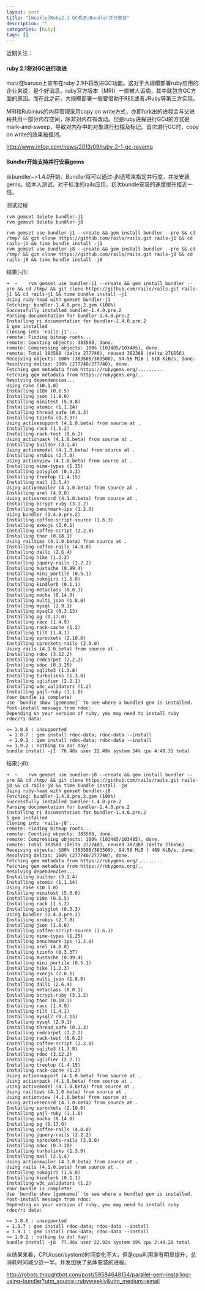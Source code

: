 ```yaml
---
layout: post
title: "[Weekly]Ruby2.1 GC改进;Bundler并行安装"
description: ""
categories: [Ruby]
tags: []
---
```


近期关注：

####   ruby 2.1将对GC进行改进
matz在baruco上宣布在ruby 2.1中将改进GC功能。这对于大规模部署ruby应用的企业来说，是个好消息。ruby官方版本（MRI）一直被人诟病，其中就包含GC方面的原因。而在此之前，大规模部署一般要借助于REE或者JRuby等第三方实现。

MRI和Rubinius的内存管理采用copy on write方式，亦即fork出的进程会与父进程共用一部分内存空间，除非对内存有改动。但是ruby进程进行GCd的方式是mark-and-sweep，导致对内存中的对象进行扫描及标记。首次进行GC时，copy on write的效果被抵消。

http://www.infoq.com/news/2013/09/ruby-2-1-gc-revamp

####   Bundler开始支持并行安装gems
从bundler~>1.4.0开始，Bundler将可以通过-jN选项来指定并行度，并发安装gems。经本人测试，对于标准的rails应用，初次bundle安装的速度提升接近一倍。

测试过程

    rvm gemset delete bundler-j1
    rvm gemset delete bundler-j8
    
    rvm gemset use bundler-j1 --create && gem install bundler --pre && cd /tmp/ && git clone https://github.com/rails/rails.git rails-j1 && cd rails-j1 && time bundle install -j1
    rvm gemset use bundler-j8 --create && gem install bundler --pre && cd /tmp/ && git clone https://github.com/rails/rails.git rails-j8 && cd rails-j8 && time bundle install -j8


结果(-j1):

    ➜  ~    rvm gemset use bundler-j1 --create && gem install bundler --pre && cd /tmp/ && git clone https://github.com/rails/rails.git rails-j1 && cd rails-j1 && time bundle install -j1
    Using ruby-head with gemset bundler-j1
    Fetching: bundler-1.4.0.pre.2.gem (100%)
    Successfully installed bundler-1.4.0.pre.2
    Parsing documentation for bundler-1.4.0.pre.2
    Installing ri documentation for bundler-1.4.0.pre.2
    1 gem installed
    Cloning into 'rails-j1'...
    remote: Finding bitmap roots...
    remote: Counting objects: 383508, done.
    remote: Compressing objects: 100% (103485/103485), done.
    remote: Total 383508 (delta 277740), reused 382388 (delta 276656)
    Receiving objects: 100% (383508/383508), 94.56 MiB | 518 KiB/s, done.
    Resolving deltas: 100% (277740/277740), done.
    Fetching gem metadata from https://rubygems.org/.........
    Fetching gem metadata from https://rubygems.org/..
    Resolving dependencies...
    Using rake (10.1.0)
    Installing i18n (0.6.5)
    Installing json (1.8.0)
    Installing minitest (5.0.8)
    Installing atomic (1.1.14)
    Installing thread_safe (0.1.3)
    Installing tzinfo (0.3.37)
    Using activesupport (4.1.0.beta) from source at .
    Installing rack (1.5.2)
    Installing rack-test (0.6.2)
    Using actionpack (4.1.0.beta) from source at .
    Installing builder (3.1.4)
    Using activemodel (4.1.0.beta) from source at .
    Installing erubis (2.7.0)
    Using actionview (4.1.0.beta) from source at .
    Installing mime-types (1.25)
    Installing polyglot (0.3.3)
    Installing treetop (1.4.15)
    Installing mail (2.5.4)
    Using actionmailer (4.1.0.beta) from source at .
    Installing arel (4.0.0)
    Using activerecord (4.1.0.beta) from source at .
    Installing bcrypt-ruby (3.1.2)
    Installing benchmark-ips (1.2.0)
    Using bundler (1.4.0.pre.2)
    Installing coffee-script-source (1.6.3)
    Installing execjs (2.0.1)
    Installing coffee-script (2.2.0)
    Installing thor (0.18.1)
    Using railties (4.1.0.beta) from source at .
    Installing coffee-rails (4.0.0)
    Installing dalli (2.6.4)
    Installing hike (1.2.3)
    Installing jquery-rails (2.2.2)
    Installing mustache (0.99.4)
    Installing mini_portile (0.5.1)
    Installing nokogiri (1.6.0)
    Installing kindlerb (0.1.1)
    Installing metaclass (0.0.1)
    Installing mocha (0.14.0)
    Installing multi_json (1.8.0)
    Installing mysql (2.9.1)
    Installing mysql2 (0.3.13)
    Installing pg (0.17.0)
    Installing racc (1.4.9)
    Installing rack-cache (1.2)
    Installing tilt (1.4.1)
    Installing sprockets (2.10.0)
    Installing sprockets-rails (2.0.0)
    Using rails (4.1.0.beta) from source at .
    Installing rdoc (3.12.2)
    Installing redcarpet (2.2.2)
    Installing sdoc (0.3.20)
    Installing sqlite3 (1.3.8)
    Installing turbolinks (1.3.0)
    Installing uglifier (2.2.1)
    Installing w3c_validators (1.2)
    Installing yajl-ruby (1.1.0)
    Your bundle is complete!
    Use `bundle show [gemname]` to see where a bundled gem is installed.
    Post-install message from rdoc:
    Depending on your version of ruby, you may need to install ruby rdoc/ri data:
    
    <= 1.8.6 : unsupported
     = 1.8.7 : gem install rdoc-data; rdoc-data --install
     = 1.9.1 : gem install rdoc-data; rdoc-data --install
    >= 1.9.2 : nothing to do! Yay!
    bundle install -j1  76.48s user 22.49s system 34% cpu 4:49.31 total

结果(-j8):

    ➜  ~    rvm gemset use bundler-j8 --create && gem install bundler --pre && cd /tmp/ && git clone https://github.com/rails/rails.git rails-j8 && cd rails-j8 && time bundle install -j8
    Using ruby-head with gemset bundler-j8
    Fetching: bundler-1.4.0.pre.2.gem (100%)
    Successfully installed bundler-1.4.0.pre.2
    Parsing documentation for bundler-1.4.0.pre.2
    Installing ri documentation for bundler-1.4.0.pre.2
    1 gem installed
    Cloning into 'rails-j8'...
    remote: Finding bitmap roots...
    remote: Counting objects: 383508, done.
    remote: Compressing objects: 100% (103485/103485), done.
    remote: Total 383508 (delta 277740), reused 382388 (delta 276656)
    Receiving objects: 100% (383508/383508), 94.56 MiB | 489 KiB/s, done.
    Resolving deltas: 100% (277740/277740), done.
    Fetching gem metadata from https://rubygems.org/.........
    Fetching gem metadata from https://rubygems.org/..
    Resolving dependencies...
    Installing builder (3.1.4)
    Installing atomic (1.1.14)
    Using rake (10.1.0)
    Installing minitest (5.0.8)
    Installing i18n (0.6.5)
    Installing rack (1.5.2)
    Installing polyglot (0.3.3)
    Using bundler (1.4.0.pre.2)
    Installing erubis (2.7.0)
    Installing json (1.8.0)
    Installing coffee-script-source (1.6.3)
    Installing mime-types (1.25)
    Installing benchmark-ips (1.2.0)
    Installing arel (4.0.0)
    Installing tzinfo (0.3.37)
    Installing mustache (0.99.4)
    Installing mini_portile (0.5.1)
    Installing hike (1.2.3)
    Installing execjs (2.0.1)
    Installing multi_json (1.8.0)
    Installing dalli (2.6.4)
    Installing metaclass (0.0.1)
    Installing bcrypt-ruby (3.1.2)
    Installing thor (0.18.1)
    Installing racc (1.4.9)
    Installing tilt (1.4.1)
    Installing mysql2 (0.3.13)
    Installing mysql (2.9.1)
    Installing thread_safe (0.1.3)
    Installing redcarpet (2.2.2)
    Installing rack-test (0.6.2)
    Installing coffee-script (2.2.0)
    Installing sqlite3 (1.3.8)
    Installing rdoc (3.12.2)
    Installing uglifier (2.2.1)
    Installing treetop (1.4.15)
    Installing rack-cache (1.2)
    Using activesupport (4.1.0.beta) from source at .
    Using actionpack (4.1.0.beta) from source at .
    Using activemodel (4.1.0.beta) from source at .
    Using railties (4.1.0.beta) from source at .
    Using actionview (4.1.0.beta) from source at .
    Using activerecord (4.1.0.beta) from source at .
    Installing sprockets (2.10.0)
    Installing yajl-ruby (1.1.0)
    Installing mocha (0.14.0)
    Installing pg (0.17.0)
    Installing coffee-rails (4.0.0)
    Installing jquery-rails (2.2.2)
    Installing sprockets-rails (2.0.0)
    Installing sdoc (0.3.20)
    Installing turbolinks (1.3.0)
    Installing mail (2.5.4)
    Using actionmailer (4.1.0.beta) from source at .
    Using rails (4.1.0.beta) from source at .
    Installing nokogiri (1.6.0)
    Installing kindlerb (0.1.1)
    Installing w3c_validators (1.2)
    Your bundle is complete!
    Use `bundle show [gemname]` to see where a bundled gem is installed.
    Post-install message from rdoc:
    Depending on your version of ruby, you may need to install ruby rdoc/ri data:
    
    <= 1.8.6 : unsupported
    = 1.8.7 : gem install rdoc-data; rdoc-data --install
    = 1.9.1 : gem install rdoc-data; rdoc-data --install
    >= 1.9.2 : nothing to do! Yay!
    bundle install -j8  77.96s user 22.92s system 59% cpu 2:49.20 total

从结果来看，CPU(user/system)时间变化不大，但是cpu利用率有明显提升，总消耗时间减少近一半。并发加快了总体安装的进程。

http://robots.thoughtbot.com/post/59584648154/parallel-gem-installing-using-bundler?utm_source=rubyweekly&utm_medium=email
